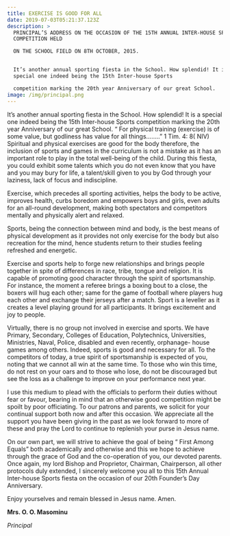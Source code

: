 ```yaml
---
title: EXERCISE IS GOOD FOR ALL
date: 2019-07-03T05:21:37.123Z
description: >
  PRINCIPAL’S ADDRESS ON THE OCCASION OF THE 15TH ANNUAL INTER-HOUSE SPORTS
  COMPETITION HELD 

  ON THE SCHOOL FIELD ON 8TH OCTOBER, 2015.


  It’s another annual sporting fiesta in the School. How splendid! It is a
  special one indeed being the 15th Inter-house Sports 

  competition marking the 20th year Anniversary of our great School.
image: /img/principal.png
---
```

It’s another annual sporting fiesta in the School. How splendid! It is a special one indeed being the 15th Inter-house Sports competition marking the 20th year Anniversary of our great School.  “ For physical training (exercise) is of some value, but godliness has value for all things……..” 1 Tim. 4: 8( NIV) Spiritual and physical exercises are good for the body therefore, the inclusion of sports and games in the curriculum is not a mistake as it has an important role to play in the total well-being of the child. During this fiesta, you could exhibit some talents which you do not even know that you have and you may bury for life, a talent/skill given to you by God through your laziness, lack of focus and indiscipline.

Exercise, which precedes all sporting activities, helps the body to be active, improves health, curbs boredom and empowers boys and girls, even adults for an all-round development, making both spectators and competitors mentally and physically alert and relaxed.

Sports, being the connection between mind and body, is the best means of physical development as it provides not only exercise for the body but also recreation for the mind, hence students return to their studies feeling refreshed and energetic. 

Exercise and sports help to forge new relationships and brings people together in spite of differences in race, tribe, tongue and religion. It is capable of promoting good character through the spirit of sportsmanship. For instance, the moment a referee brings a boxing bout to a close, the boxers will hug each other; same for the game of football where players hug each other and exchange their jerseys after a match. Sport is a leveller as it creates a level playing ground for all participants. It brings excitement and joy to people.

Virtually, there is no group not involved in exercise and sports. We have Primary, Secondary, Colleges of Education, Polytechnics, Universities, Ministries, Naval, Police, disabled and even recently, orphanage- house games among others. Indeed, sports is good and necessary for all. To the competitors of today, a true spirit of sportsmanship is expected of you, noting that we cannot all win at the same time. To those who win this time, do not rest on your oars and to those who lose, do not be discouraged but see the loss as a challenge to improve on your performance next year.

I use this medium to plead with the officials to perform their duties without fear or favour, bearing in mind that an otherwise good competition might be spoilt by poor officiating. To our patrons and parents, we solicit for your continual support both now and after this occasion. We appreciate all the support you have been giving in the past as we look forward to more of these and pray the Lord to continue to replenish your purse in Jesus name.

On our own part, we will strive to achieve the goal of being “ First Among Equals” both academically and otherwise and this we hope to achieve through the grace of God and the co-operation of you, our devoted parents. Once again, my lord Bishop and Proprietor, Chairman, Chairperson, all other protocols duly extended, I sincerely welcome you all to this 15th Annual Inter-house Sports fiesta on the occasion of our 20th Founder’s Day Anniversary.

Enjoy yourselves and remain blessed in Jesus name. Amen.

**Mrs. O. O. Masominu**

_Principal_
